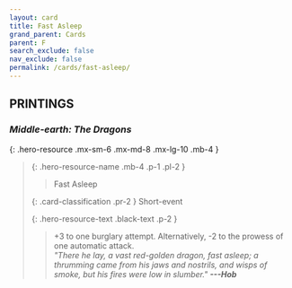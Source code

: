 ```yaml
---
layout: card
title: Fast Asleep
grand_parent: Cards
parent: F
search_exclude: false
nav_exclude: false
permalink: /cards/fast-asleep/
---
```


## PRINTINGS


### _Middle-earth: The Dragons_

{: .hero-resource .mx-sm-6 .mx-md-8 .mx-lg-10 .mb-4 }
> {: .hero-resource-name .mb-4 .p-1 .pl-2 }
> > <div class="card-mp"></div>
> > <div class="card-name">Fast Asleep</div>
>
> {: .card-classification .pr-2 }
> Short-event
>
> {: .hero-resource-text .black-text .p-2 }
> > +3 to one burglary attempt. Alternatively, -2 to the prowess of one automatic attack.   <br>_"There he lay, a vast red-golden dragon, fast asleep; a thrumming came from his jaws and nostrils, and wisps of smoke, but his fires were low in slumber."_  ***---&#65279;Hob***
> 
